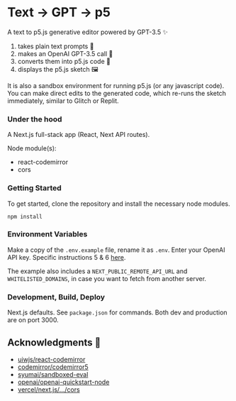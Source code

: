 # Text → GPT → p5

A text to p5.js generative editor powered by GPT-3.5 ✨
1. takes plain text prompts 📝
2. makes an OpenAI GPT-3.5 call 🤖
2. converts them into p5.js code 🌸
3. displays the p5.js sketch 🖼️

It is also a sandbox environment for running p5.js (or any javascript code). You can make direct edits to the generated code, which re-runs the sketch immediately, similar to Glitch or Replit. 

### Under the hood

A Next.js full-stack app (React, Next API routes).

Node module(s):
- react-codemirror
- cors
  
### Getting Started

To get started, clone the repository and install the necessary node modules.

`npm install`

### Environment Variables

Make a copy of the `.env.example` file, rename it as `.env`. Enter your OpenAI API key. Specific instructions 5 & 6 [here](https://github.com/openai/openai-quickstart-node).


The example also includes a `NEXT_PUBLIC_REMOTE_API_URL` and `WHITELISTED_DOMAINS`, in case you want to fetch from another server.

### Development, Build, Deploy

Next.js defaults. See `package.json` for commands.
Both dev and production are on port 3000.


## Acknowledgments 🙏

- [uiwjs/react-codemirror](https://github.com/uiwjs/react-codemirror)
- [codemirror/codemirror5](https://github.com/codemirror/codemirror5)
- [syumai/sandboxed-eval](https://github.com/syumai/sandboxed-eval)
- [openai/openai-quickstart-node](https://github.com/openai/openai-quickstart-node)
- [vercel/next.js/.../cors](https://github.com/vercel/next.js/blob/canary/examples/api-routes-cors/pages/api/cors.ts)
